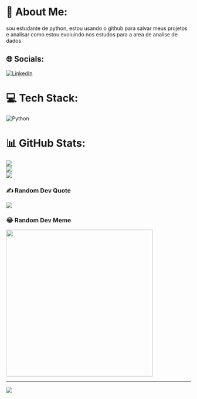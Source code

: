 # 💫 About Me:
sou estudante de python, estou usando o github para salvar meus projetos e analisar como estou evoluindo nos estudos para a area de analise de dados


## 🌐 Socials:
[![LinkedIn](https://img.shields.io/badge/LinkedIn-%230077B5.svg?logo=linkedin&logoColor=white)](https://linkedin.com/in/https://www.linkedin.com/in/matheuscastro27) 

# 💻 Tech Stack:
![Python](https://img.shields.io/badge/python-3670A0?style=flat-square&logo=python&logoColor=ffdd54)
# 📊 GitHub Stats:
![](https://github-readme-stats.vercel.app/api?username=CodTeteu&theme=dracula&hide_border=false&include_all_commits=false&count_private=false)<br/>
![](https://github-readme-streak-stats.herokuapp.com/?user=CodTeteu&theme=dracula&hide_border=false)<br/>
![](https://github-readme-stats.vercel.app/api/top-langs/?username=CodTeteu&theme=dracula&hide_border=false&include_all_commits=false&count_private=false&layout=compact)

### ✍️ Random Dev Quote
![](https://quotes-github-readme.vercel.app/api?type=horizontal&theme=radical)

### 😂 Random Dev Meme
<img src='https://randommeme-five.vercel.app/' style="height: 400px;"/>

---
[![](https://visitcount.itsvg.in/api?id=CodTeteu&icon=0&color=0)](https://visitcount.itsvg.in)

<!-- Proudly created with GPRM ( https://gprm.itsvg.in ) -->